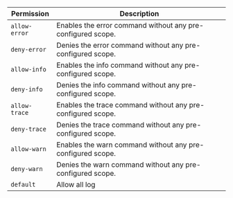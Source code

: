 | Permission | Description |
|------|-----|
|`allow-error`|Enables the error command without any pre-configured scope.|
|`deny-error`|Denies the error command without any pre-configured scope.|
|`allow-info`|Enables the info command without any pre-configured scope.|
|`deny-info`|Denies the info command without any pre-configured scope.|
|`allow-trace`|Enables the trace command without any pre-configured scope.|
|`deny-trace`|Denies the trace command without any pre-configured scope.|
|`allow-warn`|Enables the warn command without any pre-configured scope.|
|`deny-warn`|Denies the warn command without any pre-configured scope.|
|`default`|Allow all log|
